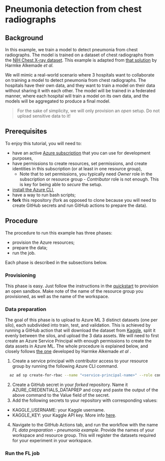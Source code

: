 # Pneumonia detection from chest radiographs

## Background
In this example, we train a model to detect pneumonia from chest radiographs. The model is trained on a dataset of chest radiographs from the [NIH Chest X-ray dataset](https://www.kaggle.com/nih-chest-xrays/data). This example is adapted from [that solution](https://github.com/Azure/medical-imaging/tree/main/federated-learning) by Harmke Alkemade _et al._

We will mimic a real-world scenario where 3 hospitals want to collaborate on training a model to detect pneumonia from chest radiographs. The hospitals have their own data, and they want to train a model on their data without sharing it with each other. The model will be trained in a federated manner, where each hospital will train a model on its own data, and the models will be aggregated to produce a final model.

> For the sake of simplicity, we will only provision an _open_ setup. Do not upload sensitive data to it! 

## Prerequisites
To enjoy this tutorial, you will need to:
- have an active [Azure subscription](https://azure.microsoft.com) that you can use for development purposes,
- have permissions to create resources, set permissions, and create identities in this subscription (or at least in one resource group),
  - Note that to set permissions, you typically need _Owner_ role in the subscription or resource group - _Contributor_ role is not enough. This is key for being able to _secure_ the setup.
- [install the Azure CLI](https://learn.microsoft.com/en-us/cli/azure/install-azure-cli),
- have a way to run bash scripts;
- **fork** this repository (fork as opposed to clone because you will need to create GitHub secrets and run GitHub actions to prepare the data).

## Procedure
The procedure to run this example  has three phases:
- provision the Azure resources;
- prepare the data;
- run the job.

Each phase is described in the subsections below.

### Provisioning
This phase is easy. Just follow the instructions in the [quickstart](../quickstart.md) to provision an open sandbox. Make note of the name of the resource group you provisioned, as well as the name of the workspace.

### Data preparation
The goal of this phase is to upload to Azure ML 3 distinct datasets (one per silo), each subdivided into train, test, and validation. This is achieved by running a GitHub action that will download the dataset from [Kaggle](https://www.kaggle.com/datasets/paultimothymooney/chest-xray-pneumonia), split it evenly between the silos, and upload the 3 data assets. We will need to first create an Azure Service Principal with enough permissions to create the data assets in Azure ML. The whole procedure is explained below, and closely follows [the one](https://github.com/Azure/medical-imaging/blob/main/federated-learning/README.md#1-prepare-your-experiment) developed by Harmke Alkemade _et al_ .

1. Create a service principal with contributor access to your resource group by running the following Azure CLI command.
```bash
  az ad sp create-for-rbac --name "<service-principal-name>" --role contributor --scopes /subscriptions/<subscription-id>/resourceGroups/<your-resource-group-name> --sdk-auth
```
2. Create a GitHub secret in your _forked_ repository. Name it AZURE_CREDENTIALS_DATAPREP and copy and paste the output of the above command to the Value field of the secret.
3. Add the following secrets to your repository with corresponding values:
  - KAGGLE_USERNAME: your Kaggle username.
  - KAGGLE_KEY: your Kaggle API key. More info [here](https://www.kaggle.com/docs/api).
4. Navigate to the GitHub Actions tab, and run the workflow with the name *FL data preparation - pneumonia example*. Provide the names of your workspace and resource group. This will register the datasets required for your experiment in your workspace.


### Run the FL job